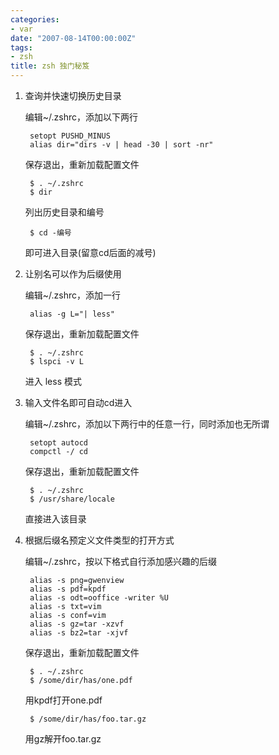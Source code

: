 ```yaml
---
categories:
- var
date: "2007-08-14T00:00:00Z"
tags:
- zsh
title: zsh 独门秘笈
---
```


1. 查询并快速切换历史目录

    编辑~/.zshrc，添加以下两行

        setopt PUSHD_MINUS
        alias dir="dirs -v | head -30 | sort -nr"

    保存退出，重新加载配置文件

        $ . ~/.zshrc
        $ dir

    列出历史目录和编号

        $ cd -编号

    即可进入目录(留意cd后面的减号)

2. 让别名可以作为后缀使用

    编辑~/.zshrc，添加一行

        alias -g L="| less"

    保存退出，重新加载配置文件

        $ . ~/.zshrc
        $ lspci -v L

    进入 less 模式

3. 输入文件名即可自动cd进入

    编辑~/.zshrc，添加以下两行中的任意一行，同时添加也无所谓

        setopt autocd
        compctl -/ cd

    保存退出，重新加载配置文件

        $ . ~/.zshrc
        $ /usr/share/locale

    直接进入该目录

4. 根据后缀名预定义文件类型的打开方式

    编辑~/.zshrc，按以下格式自行添加感兴趣的后缀

        alias -s png=gwenview
        alias -s pdf=kpdf
        alias -s odt=ooffice -writer %U
        alias -s txt=vim
        alias -s conf=vim
        alias -s gz=tar -xzvf
        alias -s bz2=tar -xjvf

    保存退出，重新加载配置文件

        $ . ~/.zshrc
        $ /some/dir/has/one.pdf

    用kpdf打开one.pdf

        $ /some/dir/has/foo.tar.gz

    用gz解开foo.tar.gz
